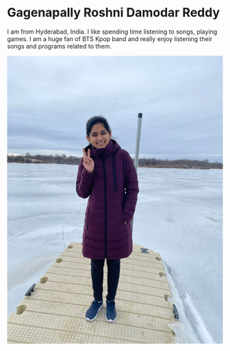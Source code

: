 # Gagenapally Roshni Damodar Reddy

I am from Hyderabad, India. I like spending time listening to songs, playing games.
I am a huge fan of BTS Kpop band and really enjoy listening their songs and programs related to them.

![My cute self](https://github.com/s546652/assignment-Gagenapally/blob/main/Roshni.jpeg)
